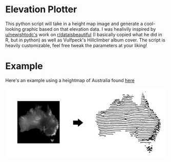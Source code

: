 # Elevation Plotter
This python script will take in a height map image and generate a cool-looking graphic based on that elevation data.
I was healivily inspired by [u/newishtodc's](https://www.reddit.com/user/newishtodc/) work on [r/dataisbeautiful](https://www.reddit.com/r/dataisbeautiful/) (I basically copied what he did in R, but in python) as well as Vulfpeck's Hillclimber album cover. The script is heavily customizable, feel free tweak the parameters at your liking!

# Example
Here's an example using a heightmap of Australia found [here](http://i.imgur.com/Sc2wB.jpg)

![Australia example graphic](https://github.com/RabidSheep55/ElevationPlotter/blob/master/Example.jpg)
